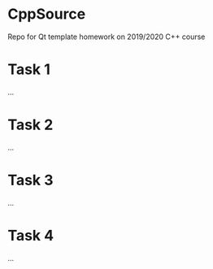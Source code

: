 # CppSource

Repo for Qt template homework on 2019/2020 C++ course

# Task 1

...

# Task 2

...

# Task 3

...

# Task 4

...

